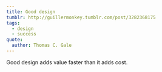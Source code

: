 ```yaml
---
title: Good design
tumblr: http://guillermonkey.tumblr.com/post/3282368175
tags:
  - design
  - success
quote:
  author: Thomas C. Gale
---
```


Good design adds value faster than it adds cost.
